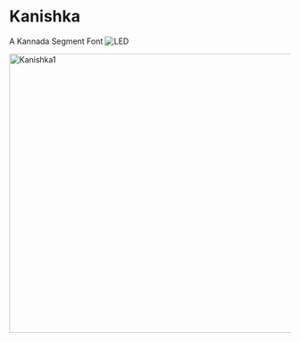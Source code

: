 # Kanishka
A Kannada Segment Font
![LED](https://github.com/user-attachments/assets/d031cf3d-78fa-4896-9ff0-a2b6f9258c72)

<img width="707" height="500" alt="Kanishka1" src="https://github.com/user-attachments/assets/1330d65b-3d31-4aaa-be4e-11fcc1122c35" />



